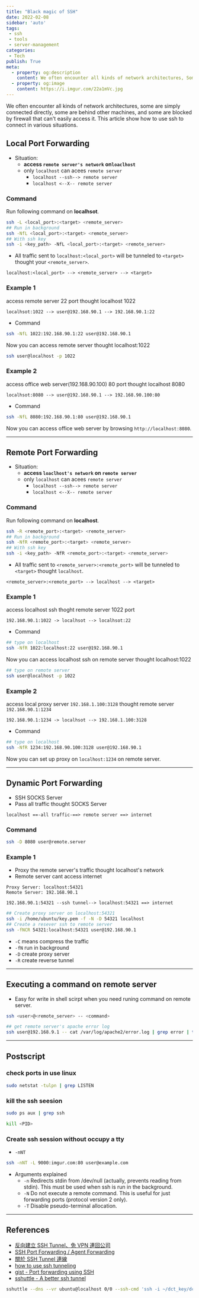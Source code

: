 ```yaml
---
title: "Black magic of SSH"
date: 2022-02-08
sidebar: 'auto'
tags:
 - ssh
 - tools
 - server-management
categories:
 - Tech
publish: True
meta:
  - property: og:description
    content: We often encounter all kinds of network architectures, Some are simply connected directly, some are behind other machines...
  - property: og:image
    content: https://i.imgur.com/22a1mVc.jpg
---
```


We often encounter all kinds of network architectures, some are simply connected directly, some are behind other machines, and some are blocked by firewall that can't easily access it. This article show how to use ssh to connect in various situations.

## Local Port Forwarding
- Situation:
    - **access `remote server's network` on`loaclhost`**
    - only `localhost` can acees `remote server`
        - `localhost --ssh--> remote server`
        - `localhost <--X-- remote server`
### Command
Run following command on **localhsot**.
``` bash
ssh -L <local_port>:<target> <remote_server>
## Run in background
ssh -NfL <local_port>:<target> <remote_server>
## With ssh key
ssh -i <key_path> -NfL <local_port>:<target> <remote_server>
```
- All traffic sent to `localhost:<local_port>` will be tunneled to `<target>` thought your `<remote_server>`.

```
localhost:<local_port> --> <remote_server> --> <target>
```

### Example 1
access remote server 22 port thought localhost 1022
```
localhsot:1022 --> user@192.168.90.1 --> 192.168.90.1:22
```
- Command
``` bash
ssh -NfL 1022:192.168.90.1:22 user@192.168.90.1
```
Now you can access remote server thought localhost:1022
``` bash
ssh user@localhost -p 1022
```

### Example 2
access office web server(192.168.90.100) 80 port thought localhost 8080
```
localhsot:8080 --> user@192.168.90.1 --> 192.168.90.100:80
```
- Command
``` bash
ssh -NfL 8080:192.168.90.1:80 user@192.168.90.1
```
Now you can access office web server by browsing `http://localhost:8080`.

---
## Remote Port Forwarding
- Situation:
    - **access `loaclhost's network` on `remote server`**
    - only `localhost` can acees `remote server`
        - `localhost --ssh--> remote server`
        - `localhost <--X-- remote server`
### Command
Run following command on **localhost**.
``` bash
ssh -R <remote_port>:<target> <remote_server>
## Run in background
ssh -NfR <remote_port>:<target> <remote_server>
## With ssh key
ssh -i <key_path> -NfR <remote_port>:<target> <remote_server>
```
- All traffic sent to `<remote_server>:<remote_port>` will be tunneled to `<target>` thought `localhost`.
```
<remote_server>:<remote_port> --> localhost --> <target>
```

### Example 1
access localhost ssh thoght remote server 1022 port
```
192.168.90.1:1022 -> localhsot --> localhsot:22
```
- Command
``` bash
## type on localhost
ssh -NfR 1022:localhost:22 user@192.168.90.1
```
Now you can access localhost ssh on remote server thought localhost:1022
``` bash
## type on remote server
ssh user@localhost -p 1022
```

### Example 2
access local proxy server `192.168.1.100:3128` thought remote server `192.168.90.1:1234`
```
192.168.90.1:1234 -> localhsot --> 192.168.1.100:3128
```
- Command
``` bash
## type on localhost
ssh -NfR 1234:192.168.90.100:3128 user@192.168.90.1
```
Now you can set up proxy on `localhost:1234` on remote server.

---
## Dynamic Port Forwarding
- SSH SOCKS Server
- Pass all traffic thought SOCKS Server
```
localhost ==-all traffic-==> remote server ==> internet
```
### Command
``` bash
ssh -D 8080 user@remote.server
```
### Example 1
- Proxy the remote server's traffic thought localhost's network
- Remote server cant access internet
```
Proxy Server: localhost:54321
Remote Server: 192.168.90.1

192.168.90.1:54321 --ssh tunnel--> localhost:54321 ==> internet
```

``` bash
## Create proxy server on localhost:54321
ssh -i /home/ubuntu/key.pem -f -N -D 54321 localhost
## Create a resever ssh to remote server
ssh -fNCR 54321:localhost:54321 user@192.168.90.1
```
- `-C` means compress the traffic
- `-fN` run in background
- `-D` create proxy server
- `-R` create reverse tunnel

---
## Executing a command on remote server
- Easy for write in shell scirpt when you need runing command on remote server. 
``` bash
ssh <user>@<remote_server> -- <command>

## get remote server's apache error log
ssh user@192.168.9.1 -- cat /var/log/apache2/error.log | grep error | tee remote.server.apache2.log
```

---
## Postscript
### check ports in use linux
``` bash
sudo netstat -tulpn | grep LISTEN
```
### kill the ssh seesion
``` bash
sudo ps aux | grep ssh

kill <PID>
```
### Create ssh session without occupy a tty
- `-nNT`

``` bash
ssh -nNT -L 9000:imgur.com:80 user@example.com
```
- Arguments explained
    - `-n` Redirects stdin from /dev/null (actually, prevents reading from stdin). This must be used when ssh is run in the background.
    - `-N` Do not execute a remote command. This is useful for just forwarding ports (protocol version 2 only).
    - `-T` Disable pseudo-terminal allocation.

---
## References
- [反向建立 SSH Tunnel、免 VPN 連回公司](https://70tw.blogspot.com/2010/10/linux-ssh-tunnel-vpn.html)
- [SSH Port Forwarding / Agent Forwarding](https://myapollo.com.tw/zh-tw/ssh-port-forwarding/)
- [關於 SSH Tunnel 連線](https://yu-jack.github.io/2019/01/08/ssh-tunnel/)
- [how to use ssh tunneling](https://www.howtogeek.com/168145/how-to-use-ssh-tunneling/)
- [gist - Port forwarding using SSH](https://gist.github.com/FMCorz/6f84985f96c5c7f9f4c9a73f31f79d21)
- [sshuttle - A better ssh tunnel](https://dev.to/mrkaran/using-sshtunnel-2h24)

``` bash
sshuttle --dns --vr ubuntu@localhost 0/0 --ssh-cmd 'ssh -i ~/dct_key/dct.pem -p 10022'
```
